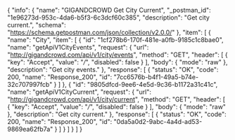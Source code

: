 {
  "info": {
    "name": "GIGANDCROWD Get City Current",
    "_postman_id": "1e96273d-953c-4da6-b5f3-6c3dcf60c385",
    "description": "Get city current.",
    "schema": "https://schema.getpostman.com/json/collection/v2.0.0/"
  },
  "item": [
    {
      "name": "City",
      "item": [
        {
          "id": "1cf278b6-170f-481e-a0fb-9185c1c8bae0",
          "name": "getApiV1CityEvents",
          "request": {
            "url": "http://gigandcrowd.com/api/v1/city/events",
            "method": "GET",
            "header": [
              {
                "key": "Accept",
                "value": "*/*",
                "disabled": false
              }
            ],
            "body": {
              "mode": "raw"
            },
            "description": "Get city events."
          },
          "response": [
            {
              "status": "OK",
              "code": 200,
              "name": "Response_200",
              "id": "7cc6576b-b4f1-49a5-b74e-32c707997fcb"
            }
          ]
        },
        {
          "id": "9805dfcd-9ee6-4e5d-9c36-b1172a31c41c",
          "name": "getApiV1CityCurrent",
          "request": {
            "url": "http://gigandcrowd.com/api/v1/city/current",
            "method": "GET",
            "header": [
              {
                "key": "Accept",
                "value": "*/*",
                "disabled": false
              }
            ],
            "body": {
              "mode": "raw"
            },
            "description": "Get city current."
          },
          "response": [
            {
              "status": "OK",
              "code": 200,
              "name": "Response_200",
              "id": "0da5a0d2-9abc-4a4d-ad53-9869ea62fb7a"
            }
          ]
        }
      ]
    }
  ]
}